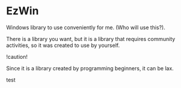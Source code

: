 # EzWin
Windows library to use conveniently for me. (Who will use this?).


There is a library you want,
but it is a library that requires community activities,
so it was created to use by yourself.


!caution!

Since it is a library created by programming beginners, it can be lax.

test